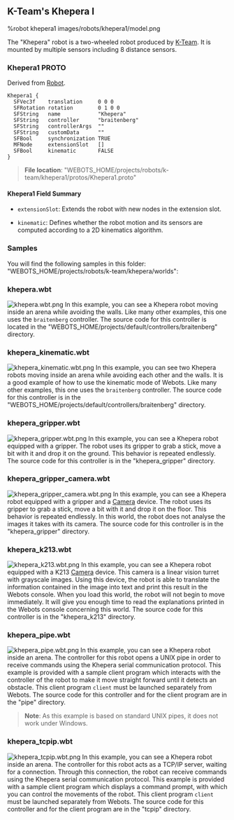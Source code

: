 ## K-Team's Khepera I

%robot khepera1 images/robots/khepera1/model.png

The "Khepera" robot is a two-wheeled robot produced by [K-Team](https://www.k-team.com/).
It is mounted by multiple sensors including 8 distance sensors.

### Khepera1 PROTO

Derived from [Robot](../reference/robot.md).

```
Khepera1 {
  SFVec3f    translation     0 0 0
  SFRotation rotation        0 1 0 0
  SFString   name            "Khepera"
  SFString   controller      "braitenberg"
  SFString   controllerArgs  ""
  SFString   customData      ""
  SFBool     synchronization TRUE
  MFNode     extensionSlot   []
  SFBool     kinematic       FALSE
}
```

> **File location**: "WEBOTS\_HOME/projects/robots/k-team/khepera1/protos/Khepera1.proto"

#### Khepera1 Field Summary

- `extensionSlot`: Extends the robot with new nodes in the extension slot.

- `kinematic`: Defines whether the robot motion and its sensors are computed according to a 2D kinematics algorithm.

### Samples

You will find the following samples in this folder: "WEBOTS\_HOME/projects/robots/k-team/khepera/worlds":

### khepera.wbt

![khepera.wbt.png](images/robots/khepera1/khepera.wbt.png) In this example, you can see a Khepera robot moving inside an arena while avoiding the walls.
Like many other examples, this one uses the `braitenberg` controller.
The source code for this controller is located in the "WEBOTS\_HOME/projects/default/controllers/braitenberg" directory.

### khepera\_kinematic.wbt

![khepera_kinematic.wbt.png](images/robots/khepera1/khepera_kinematic.wbt.png) In this example, you can see two Khepera robots moving inside an arena while avoiding each other and the walls.
It is a good example of how to use the kinematic mode of Webots.
Like many other examples, this one uses the `braitenberg` controller.
The source code for this controller is in the "WEBOTS\_HOME/projects/default/controllers/braitenberg" directory.

### khepera\_gripper.wbt

![khepera_gripper.wbt.png](images/robots/khepera1/khepera_gripper.wbt.png) In this example, you can see a Khepera robot equipped with a gripper.
The robot uses its gripper to grab a stick, move a bit with it and drop it on the ground.
This behavior is repeated endlessly.
The source code for this controller is in the "khepera\_gripper" directory.

### khepera\_gripper\_camera.wbt

![khepera_gripper_camera.wbt.png](images/robots/khepera1/khepera_gripper_camera.wbt.png) In this example, you can see a Khepera robot equipped with a gripper and a [Camera](../reference/camera.md) device.
The robot uses its gripper to grab a stick, move a bit with it and drop it on the floor.
This behavior is repeated endlessly.
In this world, the robot does not analyse the images it takes with its camera.
The source code for this controller is in the "khepera\_gripper" directory.

### khepera\_k213.wbt

![khepera_k213.wbt.png](images/robots/khepera1/khepera_k213.wbt.png) In this example, you can see a Khepera robot equipped with a K213 [Camera](../reference/camera.md) device.
This camera is a linear vision turret with grayscale images.
Using this device, the robot is able to translate the information contained in the image into text and print this result in the Webots console.
When you load this world, the robot will not begin to move immediately.
It will give you enough time to read the explanations printed in the Webots console concerning this world.
The source code for this controller is in the "khepera\_k213" directory.

### khepera\_pipe.wbt

![khepera_pipe.wbt.png](images/robots/khepera1/khepera_pipe.wbt.png) In this example, you can see a Khepera robot inside an arena.
The controller for this robot opens a UNIX pipe in order to receive commands using the Khepera serial communication protocol.
This example is provided with a sample client program which interacts with the controller of the robot to make it move straight forward until it detects an obstacle.
This client program `client` must be launched separately from Webots.
The source code for this controller and for the client program are in the "pipe" directory.

> **Note**: As this example is based on standard UNIX pipes, it does not work under Windows.

### khepera\_tcpip.wbt

![khepera_tcpip.wbt.png](images/robots/khepera1/khepera_tcpip.wbt.png) In this example, you can see a Khepera robot inside an arena.
The controller for this robot acts as a TCP/IP server, waiting for a connection.
Through this connection, the robot can receive commands using the Khepera serial communication protocol.
This example is provided with a sample client program which displays a command prompt, with which you can control the movements of the robot.
This client program `client` must be launched separately from Webots.
The source code for this controller and for the client program are in the "tcpip" directory.
